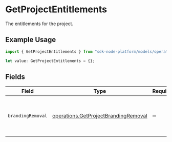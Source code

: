 # GetProjectEntitlements

The entitlements for the project.

## Example Usage

```typescript
import { GetProjectEntitlements } from "sdk-node-platform/models/operations";

let value: GetProjectEntitlements = {};
```

## Fields

| Field                                                                                        | Type                                                                                         | Required                                                                                     | Description                                                                                  |
| -------------------------------------------------------------------------------------------- | -------------------------------------------------------------------------------------------- | -------------------------------------------------------------------------------------------- | -------------------------------------------------------------------------------------------- |
| `brandingRemoval`                                                                            | [operations.GetProjectBrandingRemoval](../../models/operations/getprojectbrandingremoval.md) | :heavy_minus_sign:                                                                           | Whether branding can be removed from the UI library.                                         |